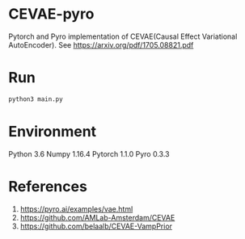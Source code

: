 # CEVAE-pyro
Pytorch and Pyro implementation of CEVAE(Causal Effect Variational AutoEncoder). See https://arxiv.org/pdf/1705.08821.pdf
# Run
```bash
python3 main.py
```
# Environment
Python 3.6
Numpy 1.16.4
Pytorch 1.1.0
Pyro 0.3.3

# References
1. https://pyro.ai/examples/vae.html
1. https://github.com/AMLab-Amsterdam/CEVAE
1. https://github.com/belaalb/CEVAE-VampPrior